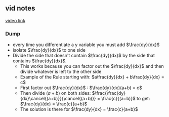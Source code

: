 ## vid notes 
[video link ](https://www.youtube.com/watch?v=xbviQHhU1rA)


### Dump

- every time you differentiate a y variable you must add $\frac{dy}{dx}$
- isolate $\frac{dy}{dx}$ to one side
- Divide the side that doesn't contain $\frac{dy}{dx}$ by the side that contains $\frac{dy}{dx}$.
	- This works because you can factor out the $\frac{dy}{dx}$ and then divide whatever is left to the other side 
	- Example of the Rule starting with:  $a\frac{dy}{dx} + b\frac{dy}{dx}  = c$
	- First factor out $\frac{dy}{dx}$ :    $\frac{dy}{dx}(a+b) = c$
	- Then divide $(a+b)$ on both sides:  $\frac{\frac{dy}{dx}\cancel{(a+b)}}{\cancel{(a+b)}} = \frac{c}{(a+b)}$ to get: $\frac{dy}{dx} = \frac{c}{a+b}$  
	- The solution is there for  $\frac{dy}{dx} = \frac{c}{a+b}$  
	 